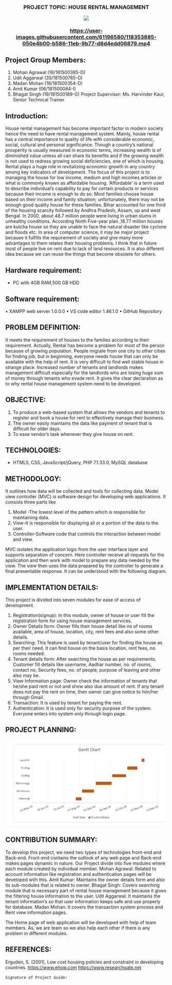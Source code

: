 <h3 align="center"> PROJECT TOPIC: HOUSE RENTAL MANAGEMENT</<h3>
<p align="center"> <img src="https://upload.wikimedia.org/wikipedia/en/4/42/GLA_University_logo.png"/></p>
 
 
https://user-images.githubusercontent.com/61196580/118353885-050e4b00-b586-11eb-9b77-d8d4edd06879.mp4


 
 ## Project Group Members:
 1. Mohan Agrawal (18/181500385-D)                                           
 2. Udit Aggarwal (35/181500765-D)
 3. Madan Mohan (16/181500354-D)
 4. Amit Kumar (06/181500084-I)
 5. Bhagat Singh (19/181500189-G)
 Project Supervisor: Ms. Harvinder Kaur, Senior Technical Trainer

## Introduction:
House rental management has become important factor in modern society hence the need to have rental management system. Mainly, house rental has a central importance to quality of life with considerable economic, social, cultural and personal significance. Though a country’s national prosperity is usually measured in economic terms, increasing wealth is of diminished value unless all can share its benefits and if the growing wealth is not used to redress growing social deficiencies, one of which is housing. Rental plays a huge role in revitalizing economic growth in any country among key indicators of development.
The focus of this project is to managing the house for low income, medium and high incomes articles or what is commonly known as affordable housing. ’Affordable’ is a term used to describe individual’s capability to pay for certain products or services because their income is enough to do so.
Most families choose house based on their income and family situation; unfortunately, there may not be enough good quality house for these families.
Bihar accounted for one third of the housing scarcity followed by Andhra Pradesh, Assam, up and west Bengal. In 2000, about 48.7 million people were living in urban slums in unhealthy conditions. According Ninth Five-year plan ,18.77 million houses are kutcha house so they are unable to face the natural disaster like cyclone and floods etc.
In area of computer science, it may be major project because it fulfills the requirement of society and give many more advantages to them relates their housing problems. I think that in future most of people live on rent due to lack of land resources. It is also different idea because we can reuse the things that become obsolete for others.

## Hardware requirement:

- PC with 4GB RAM,500 GB HDD
   
## Software requirement:

•	XAMPP web server 1.0.0.0
•	VS code editor 1.46.1.0
•	GitHub Repository

  

## PROBLEM DEFINITION:
It meets the requirement of houses to the families according to their requirement. Actually, Rental has become a problem for most of the person because of growing population. People migrate from one city to other cities for finding job, but in beginning, everyone needs house that can only be available with the help of rent. It is very difficult to find well stable house in strange place. Increased number of tenants and landlords makes management difficult especially for the landlords who are losing huge sum of money through tenants who evade rent. It gives the clear declaration as to why rental house management system need to be developed. 

## OBJECTIVE: 
1. To produce a web-based system that allows the vendors and tenants to register and book a house for rent to effectively manage their business.
2. The owner easily maintains the data like payment of tenant that is difficult for older days.
3. To ease vendor’s task whenever they give house on rent.  

## TECHNOLOGIES:

- HTML5, CSS, JavaScript/jQuery, PHP 7.1.33.0, MySQL database

## METHODOLOGY:

It outlines how data will be collected and tools for collecting data. Model view controller (MVC) is software design for developing web applications. It consists three parts like

1. Model -The lowest level of the pattern which is responsible for maintaining data.
2. View-It is responsible for displaying all or a portion of the data to the user.
3. Controller-Software code that controls the interaction between model and view.

MVC isolates the application logic from the user interface layer and supports separation of concern. Here controller receive all requests for the application and then work with model to prepare any data needed by the view. The view then uses the data prepared by the controller to generate a final presentable response. It can be understood with the following diagram.

 

## IMPLEMENTATION DETAILS:

This project is divided into seven modules for ease of access of development.
  
1. Registration(signup):  In this module, owner of house or user fill the registration form for using house management services.
2. Owner Details form:  Owner fills their house detail like no of rooms available, area of house, location, city, rent fees and also some other details.
3. Searching:  This feature is used by tenant/user for finding the house as per their need. It can find house on the basis location, rent fees, no. rooms needed.
4. Tenant details form:  After searching the house as per requirements. Customer fill details like username, Aadhar number, no. of rooms, contact no, Security fees, no. of people, purpose of leaving and other also may be.
5. View Information page:  Owner check the information of tenants that he/she paid rent or not and show also due amount of rent. If any tenant does not pay the rent on time, then owner can give notice to him/her through Gmail. 
6. Transaction:  It is used by tenant for paying the rent.
7. Authentication:  It is used only for security purpose of the system. Everyone enters into system only through login page.
         
## PROJECT PLANNING:   
                                                                                         
   ![](images/planning.jpg)

## CONTRIBUTION SUMMARY:

To develop this project, we need two types of technologies front-end and Back-end. Front-end contains the outlook of any web page and Back-end makes pages dynamic in nature. Our Project divide into five modules where each module created by individual member.
Mohan Agrawal:  Related to account information like registration and authentication pages will be developed with this.
Amit Kumar:  Maintains the owner details form and also its sub-modules that is related to owner.
Bhagat Singh:  Covers searching module that is necessary part of rental house management because it gives the filtering house information to the user.
Udit Aggarwal:  It maintains the tenant information’s so that user information keeps safe and use properly for database.
Madan Mohan:  It covers the transaction system process and Rent view information pages.  

 The Home page of web application will be developed with help of team members. As, we are team so we also help each other if there is any problem in different modules.

## REFERENCES:

Erguden, S. (2001), Low cost housing policies and constraint in developing countries.
https://www.ehow.com
https://www.researchgate.net











    Signature of Project Guide:  



